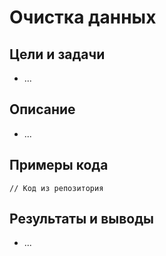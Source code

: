 # Очистка данных

## Цели и задачи
- ...

## Описание
- ...

## Примеры кода
```
// Код из репозитория
```

## Результаты и выводы
- ...
